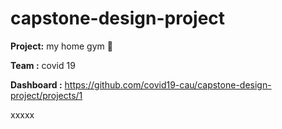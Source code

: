 # capstone-design-project

**Project:** my home gym 🏃

**Team :** covid 19

**Dashboard :** https://github.com/covid19-cau/capstone-design-project/projects/1


xxxxx